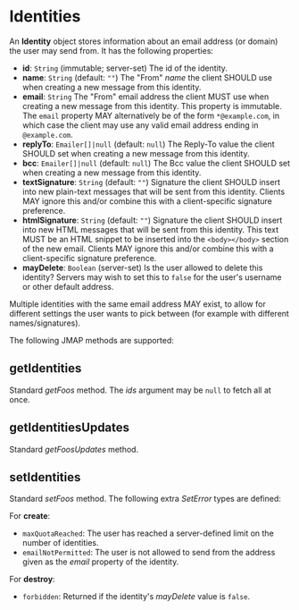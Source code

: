 # Identities

An **Identity** object stores information about an email address (or domain) the user may send from. It has the following properties:

- **id**: `String` (immutable; server-set)
  The id of the identity.
- **name**: `String` (default: `""`)
  The "From" *name* the client SHOULD use when creating a new message from this identity.
- **email**: `String`
  The "From" email address the client MUST use when creating a new message from this identity. This property is immutable. The `email` property MAY alternatively be of the form `*@example.com`, in which case the client may use any valid email address ending in `@example.com`.
- **replyTo**: `Emailer[]|null` (default: `null`)
  The Reply-To value the client SHOULD set when creating a new message from this identity.
- **bcc**: `Emailer[]|null` (default: `null`)
  The Bcc value the client SHOULD set when creating a new message from this identity.
- **textSignature**: `String` (default: `""`)
  Signature the client SHOULD insert into new plain-text messages that will be sent from this identity. Clients MAY ignore this and/or combine this with a client-specific signature preference.
- **htmlSignature**: `String` (default: `""`)
  Signature the client SHOULD insert into new HTML messages that will be sent from this identity. This text MUST be an HTML snippet to be inserted into the `<body></body>` section of the new email. Clients MAY ignore this and/or combine this with a client-specific signature preference.
- **mayDelete**: `Boolean` (server-set)
  Is the user allowed to delete this identity? Servers may wish to set this to `false` for the user's username or other default address.

Multiple identities with the same email address MAY exist, to allow for different settings the user wants to pick between (for example with different names/signatures).

The following JMAP methods are supported:

## getIdentities

Standard *getFoos* method. The *ids* argument may be `null` to fetch all at once.

## getIdentitiesUpdates

Standard *getFoosUpdates* method.

## setIdentities

Standard *setFoos* method. The following extra *SetError* types are defined:

For **create**:

- `maxQuotaReached`: The user has reached a server-defined limit on the number
  of identities.
- `emailNotPermitted`: The user is not allowed to send from the address given as
  the *email* property of the identity.

For **destroy**:

- `forbidden`: Returned if the identity's *mayDelete* value is `false`.
